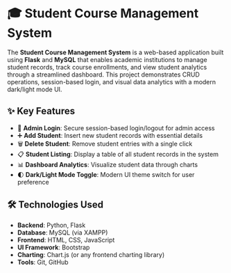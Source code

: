 # 🎓 Student Course Management System

The **Student Course Management System** is a web-based application built using **Flask** and **MySQL** that enables academic institutions to manage student records, track course enrollments, and view student analytics through a streamlined dashboard. This project demonstrates CRUD operations, session-based login, and visual data analytics with a modern dark/light mode UI.


## ✨ Key Features

- 🔐 **Admin Login**: Secure session-based login/logout for admin access
- ➕ **Add Student**: Insert new student records with essential details
- 🗑️ **Delete Student**: Remove student entries with a single click
- 📋 **Student Listing**: Display a table of all student records in the system
- 📊 **Dashboard Analytics**: Visualize student data through charts
- 🌓 **Dark/Light Mode Toggle**: Modern UI theme switch for user preference
  

## 🛠️ Technologies Used

- **Backend**: Python, Flask
- **Database**: MySQL (via XAMPP)
- **Frontend**: HTML, CSS, JavaScript
- **UI Framework**: Bootstrap
- **Charting**: Chart.js (or any frontend charting library)
- **Tools**: Git, GitHub




